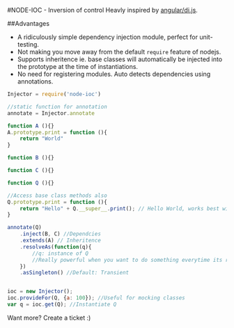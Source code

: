 #NODE-IOC - Inversion of control
Heavly inspired by [angular/di.js](https://github.com/angular/di.js).

##Advantages
- A ridiculously simple dependency injection module, perfect for unit-testing.
- Not making you move away from the default `require` feature of nodejs.
- Supports inheritence ie. base classes will automatically be injected into the prototype at the time of instantiations.
- No need for registering modules. Auto detects dependencies using annotations.

```js
Injector = require('node-ioc')

//static function for annotation
annotate = Injector.annotate

function A (){}
A.prototype.print = function (){
    return "World"
}

function B (){}

function C (){}

function Q (){}

//Access base class methods also
Q.prototype.print = function (){
    return "Hello" + Q.__super__.print(); // Hello World, works best with coffeescript
}

annotate(Q)
    .inject(B, C) //Dependcies
    .extends(A) // Inheritence
    .resolveAs(function(q){
        //q: instance of Q
        //Really powerful when you want to do something everytime its required
    })
    .asSingleton() //Default: Transient


ioc = new Injector();
ioc.provideFor(Q, {a: 100}); //Useful for mocking classes
var q = ioc.get(Q); //Instantiate Q
```
Want more? Create a ticket :)
